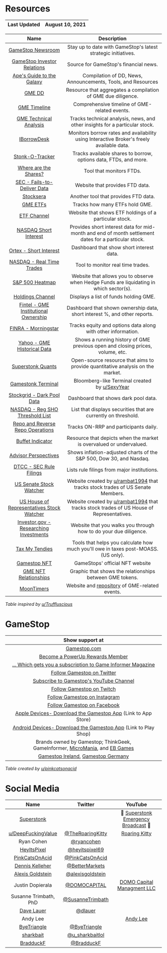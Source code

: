 # Resources

| Last Updated | August 10, 2021 |
| :---: | :---: |

| Name | Description |
| :---: | :---: |
| [GameStop Newsroom](https://gamestop.gcs-web.com/news-releases-0) | Stay up to date with GameStop's latest strategic initiatives. |
| [GameStop Investor Relations](https://gamestop.gcs-web.com/home) | Source for GameStop's financial news. |
| [Ape's Guide to the Galaxy](https://www.reddit.com/r/DDintoGME/comments/mnss65/the_apes_guide_to_the_galaxy_a_compilation_of_dds/?utm_medium=android_app&utm_source=share) | Compilation of DD, News, Announcements, Tools, and Resources |
| [GME DD](https://gmedd.com/) | Resource that aggregates a compilation of GME due diligence. |
| [GME Timeline](https://gmetimeline.com/) | Comprehensive timeline of GME-related events. |
| [GME Technical Analysis](https://www.investing.com/equities/gamestop-corp-technical) | Tracks technical analysis, news, and other insights for a particular stock. |
| [IBorrowDesk](https://iborrowdesk.com/report/GME) | Monitors borrow rates and availability using Interactive Broker's freely available data. |
| [Stonk-O-Tracker](https://gme.crazyawesomecompany.com/) | Tracks available shares to borrow, options data, FTDs, and more. |
| [Where are the Shares?](https://wherearetheshares.com/) | Tool that monitors FTDs. |
| [SEC - Fails-to-Deliver Data](https://www.sec.gov/data/foiadocsfailsdatahtm) | Website that provides FTD data. |
| [Stocksera](https://stocksera.pythonanywhere.com/ticker/failure_to_deliver/?quote=Gme) | Another tool that provides FTD data. |
| [GME ETFs](https://www.etf.com/stock/GME) | Tracks how many ETFs hold GME. |
| [ETF Channel](https://www.etfchannel.com/symbol/gme/) | Website that shows ETF holdings of a particular stock. |
| [NASDAQ Short Interest](https://www.nasdaqtrader.com/Trader.aspx?id=ShortInterest#) | Provides short interest data for mid-month and end of month settlement dates for a particular stock. |
| [Ortex - Short Interest](https://www.ortex.com/symbol/NYSE/GME/short_interest) | Dashboard that show short interest data. |
| [NASDAQ - Real Time Trades](https://www.nasdaq.com/market-activity/stocks/gme/latest-real-time-trades) | Tool to monitor real time trades. |
| [S&P 500 Heatmap](https://finviz.com/map.ashx) | Website that allows you to observe when Hedge Funds are liquidating in which sector(s). |
| [Holdings Channel](https://www.holdingschannel.com/bystock/?symbol=gme) | Displays a list of funds holding GME. |
| [Fintel - GME Institutional Ownership](https://fintel.io/so/us/gme) | Dashboard that shown ownership data, short interest %, and other reports. |
| [FINRA - Morningstar](http://finra-markets.morningstar.com/MarketData/EquityOptions/detail.jsp?query=14%3A0P000002CH&sdkVersion=2.60.0) | Tracks equity and options data along with other information. |
| [Yahoo - GME Historical Data](https://finance.yahoo.com/quote/GME/history?p=GME) | Shows a running history of GME previous open and closing prices, volume, etc. |
| [Superstonk Quants](https://www.superstonkquant.org/) | Open-source resource that aims to provide quantitative analysis on the market. |
| [Gamestonk Terminal](https://www.reddit.com/r/DDintoGME/comments/mxl0co/move_over_bloomberg_terminal_here_comes_gamestonk/) | Bloomberg-like Terminal created by [u/SexyYear](https://www.reddit.com/u/SexyYear/) |
| [Stockgrid - Dark Pool Data](https://www.stockgrid.io/darkpools) | Dashboard that shows dark pool data. |
| [NASDAQ - Reg SHO Threshold List](https://www.nasdaqtrader.com/Trader.aspx?id=RegSHOThreshold) | List that displays securities that are currently on threshold. |
| [Repo and Reverse Repo Operations](https://apps.newyorkfed.org/markets/autorates/tomo-results-display?SHOWMORE=TRUE&startDate=01/01/2000&enddate=01/01/2000) | Tracks ON-RRP and participants daily. |
| [Buffet Indicator](https://currentmarketvaluation.com/models/buffett-indicator.php) | Resource that depicts when the market is overvalued or undervalued. |
| [Advisor Perspectives](https://www.advisorperspectives.com/dshort/updates/2021/06/04/the-s-p-500-dow-and-nasdaq-since-their-2000-highs) | Shows inflation-adjusted charts of the S&P 500, Dow 30, and Nasdaq. |
| [DTCC - SEC Rule Filings](https://www.dtcc.com/legal/sec-rule-filings) | Lists rule filings from major institutions. |
| [US Senate Stock Watcher](https://senatestockwatcher.com/) | Website created by [u/rambat1994](https://www.reddit.com/u/rambat1994/) that tracks stock trades of US Senate Members. |
| [US House of Representatives Stock Watcher](https://housestockwatcher.com/) | Website created by [u/rambat1994](https://www.reddit.com/u/rambat1994/) that tracks stock trades of US House of Representatives. |
| [Investor.gov - Researching Investments](https://www.investor.gov/introduction-investing/getting-started/researching-investments) | Website that you walks you through how to do your due diligence. |
| [Tax My Tendies](https://taxmytendies.com/) | Tools that helps you calculate how much you'll owe in taxes post-MOASS. (US only). |
| [Gamestop NFT](https://nft.gamestop.com/) | GameStops' official NFT website |
| [GME NFT Relationships](https://github.com/schismsaints/GME_NFT) | Graphic that shows the relationships between GME tokens. |
| [MoonTimers](https://www.moontimers.com/home/all) | Website and [repository](https://github.com/jlevy-io/moontimers) of GME-related events. |

*Table inspired by [u/Truffluscious](https://www.reddit.com/user/Truffluscious/)*

# GameStop 
| Show support at | 
| :-: |
| [Gamestop.com](https://www.gamestop.com/) | 
| [Become a PowerUp Rewards Member](https://www.gamestop.com/poweruprewards/) | 
| [... Which gets you a subscription to Game Informer Magazine](https://www.gameinformer.com/) | 
| [Follow Gamestop on Twitter](https://twitter.com/GameStop) | 
| [Subscribe to Gamestop's YouTube Channel](https://www.youtube.com/user/gamestopvideo) | 
| [Follow Gamestop on Twitch](https://www.twitch.tv/gamestop) | 
| [Follow Gamestop on Instagram](https://www.instagram.com/gamestop/?hl=en) | 
| [Follow Gamestop on Facebook](https://www.facebook.com/GameStop) | 
| [Apple Devices- Download the Gamestop App](https://apps.apple.com/us/app/gamestop/id406033647) (Link to App Store) | 
| [Android Devices- Download the Gamestop App](https://play.google.com/store/apps/details?id=com.gamestop.powerup) (Link to Play Shop) |
| Brands owned by Gamestop; ThinkGeek, GameInformer, [MicroMania](https://www.micromania.fr/), and [EB Games](https://www.ebgames.ca/) |
| [Gamestop Ireland](https://www.gamestop.ie/), [Gamestop Germany](https://www.gamestop.de/) |

*Table created by [u/pinkcatsonacid](https://www.reddit.com/user/pinkcatsonacid/)*
 
# Social Media
| Name | Twitter | YouTube |
| :-: | :-: | :-: |
| [Superstonk](https://www.reddit.com/r/Superstonk/) | | 🚨 [Superstonk Emergency Broadcast](https://www.youtube.com/channel/UCI4EET9NJPWxUuXGlG6fxPA) 🚨 |
| [u/DeepFuckingValue](https://www.reddit.com/user/DeepFuckingValue/) | [@TheRoaringKitty](https://twitter.com/theroaringkitty?lang=en) | [Roaring Kitty](https://www.youtube.com/channel/UC0patpmwYbhcEUap0bTX3JQ) |
| Ryan Cohen | [@ryancohen](https://twitter.com/ryancohen) |  |
| [HeyItsPixel](https://www.reddit.com/user/HeyItsPixeL/) | [@heyitspixel69](https://twitter.com/heyitspixel69) |  |
| [PinkCatsOnAcid](https://www.reddit.com/user/pinkcatsonacid/) | [@PinkCatsOnAcid](https://twitter.com/PinkCatsOnAcid) |  |
| [Dennis Kelleher](https://www.reddit.com/user/WallSt4MainSt/) | [@BetterMarkets](https://twitter.com/BetterMarkets) |  |
| [Alexis Goldstein](https://www.reddit.com/user/dontfightthevol/) | [@alexisgoldstein](https://twitter.com/alexisgoldstein) |  |
| Justin Dopierala | [@DOMOCAPITAL](https://twitter.com/DOMOCAPITAL) | [DOMO Capital Managment LLC](https://www.youtube.com/channel/UC3rCaBlsLlWJagcpbsais4w) |
| Susanne Trimbath, PhD | [@SusanneTrimbath](https://twitter.com/SusanneTrimbath) |  |
| [Dave Lauer](https://www.reddit.com/user/dlauer) | [@dlauer](https://twitter.com/dlauer) |  |
| Andy Lee |  | [Andy Lee](https://www.youtube.com/channel/UC2e4QZAVEXQyH7BXfEE1GyA) |
| [ByeTriangle](https://www.reddit.com/user/Bye_Triangle/) | [@ByeTriangle](https://twitter.com/ByeTriangle) | |
| [sharkbait](https://www.reddit.com/user/sharkbaitlol) | [@u_sharkbaitlol](https://twitter.com/u_sharkbaitlol) | |
| [BradduckF](https://www.reddit.com/user/Bradduck_Flyntmoore/) | [@BradduckF](https://twitter.com/BradduckF) | |
